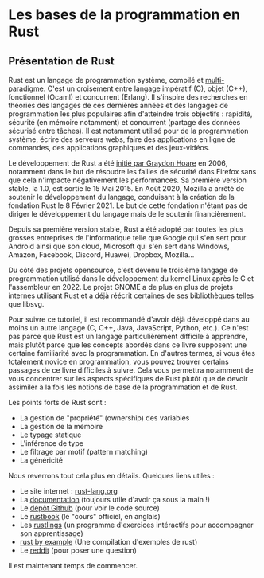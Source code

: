 # Les bases de la programmation en Rust

## Présentation de Rust

Rust est un langage de programmation système, compilé et [multi-paradigme](https://fr.wikipedia.org/wiki/Paradigme_(programmation)). C'est un croisement entre langage impératif (C), objet (C++), fonctionnel (Ocaml) et concurrent (Erlang). Il s'inspire des recherches en théories des langages de ces dernières années et des langages de programmation les plus populaires afin d'atteindre trois objectifs : rapidité, sécurité (en mémoire notamment) et concurrent (partage des données sécurisé entre tâches). Il est notamment utilisé pour de la programmation système, écrire des serveurs webs, faire des applications en ligne de commandes, des applications graphiques et des jeux-vidéos.

Le développement de Rust a été [initié par Graydon Hoare](https://www.reddit.com/r/rust/comments/27jvdt/internet_archaeology_the_definitive_endall_source/) en 2006, notamment dans le but de résoudre les failles de sécurité dans Firefox sans que cela n'impacte négativement les performances. Sa première version stable, la 1.0, est sortie le 15 Mai 2015. En Août 2020, Mozilla a arrêté de soutenir le développement du langage, conduisant à la création de la fondation Rust le 8 Février 2021. Le but de cette fondation n'étant pas de diriger le développement du langage mais de le soutenir financièrement.

Depuis sa première version stable, Rust a été adopté par toutes les plus grosses entreprises de l'informatique telle que Google qui s'en sert pour Android ainsi que son cloud, Microsoft qui s'en sert dans Windows, Amazon, Facebook, Discord, Huawei, Dropbox, Mozilla...

Du côté des projets opensource, c'est devenu le troisième langage de programmation utilisé dans le développement du kernel Linux après le C et l'assembleur en 2022. Le projet GNOME a de plus en plus de projets internes utilisant Rust et a déjà réécrit certaines de ses bibliothèques telles que libsvg.

Pour suivre ce tutoriel, il est recommandé d'avoir déjà développé dans au moins un autre langage (C, C++, Java, JavaScript, Python, etc.). Ce n'est pas parce que Rust est un langage particulièrement difficile à apprendre, mais plutôt parce que les concepts abordés dans ce livre supposent une certaine familiarité avec la programmation. En d'autres termes, si vous êtes totalement novice en programmation, vous pouvez trouver certains passages de ce livre difficiles à suivre. Cela vous permettra notamment de vous concentrer sur les aspects spécifiques de Rust plutôt que de devoir assimiler à la fois les notions de base de la programmation et de Rust.

Les points forts de Rust sont :

-   La gestion de "propriété" (ownership) des variables
-   La gestion de la mémoire
-   Le typage statique
-   L'inférence de type
-   Le filtrage par motif (pattern matching)
-   La généricité

Nous reverrons tout cela plus en détails. Quelques liens utiles :

-   Le site internet : [rust-lang.org](http://www.rust-lang.org)
-   La [documentation](http://doc.rust-lang.org/stable/std/) (toujours utile d'avoir ça sous la main !)
-   Le [dépôt Github](https://github.com/rust-lang/rust) (pour voir le code source)
-   Le [rustbook](https://doc.rust-lang.org/stable/book/) (le "cours" officiel, en anglais)
-   Les [rustlings](https://github.com/rust-lang/rustlings/) (un programme
d'exercices intéractifs pour accompagner son apprentissage)
-   [rust by example](https://doc.rust-lang.org/stable/rust-by-example/) (Une compilation d'exemples de rust)
-   Le [reddit](http://www.reddit.com/r/rust) (pour poser une question)
 
Il est maintenant temps de commencer.
